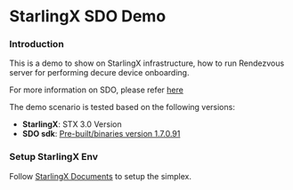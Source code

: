 StarlingX SDO Demo
===

### Introduction

This is a demo to show on StarlingX infrastructure, how to run Rendezvous server for performing decure device onboarding.

For more information on SDO, please refer [here](https://www.intel.in/content/www/in/en/internet-of-things/secure-device-onboard.html)

The demo scenario is tested based on the following versions:
 - **StarlingX**: STX 3.0 Version
 - **SDO sdk**: [Pre-built/binaries version 1.7.0.91]( )

### Setup StarlingX Env

Follow [StarlingX Documents](https://docs.starlingx.io/) to setup the simplex.

```


